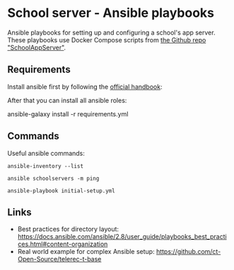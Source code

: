 # School server - Ansible playbooks
Ansible playbooks for setting up and configuring a school's app server. These
playbooks use Docker Compose scripts from [the Github repo "SchoolAppServer"](https://github.com/wichmann/SchoolAppServer).

## Requirements
Install ansible first by following the [official handbook](https://docs.ansible.com/ansible/latest/installation_guide/intro_installation.html):

After that you can install all ansible roles:

   ansible-galaxy install -r requirements.yml

## Commands
Useful ansible commands:

    ansible-inventory --list

    ansible schoolservers -m ping

    ansible-playbook initial-setup.yml

## Links

* Best practices for directory layout: https://docs.ansible.com/ansible/2.8/user_guide/playbooks_best_practices.html#content-organization
* Real world example for complex Ansible setup: https://github.com/ct-Open-Source/telerec-t-base

